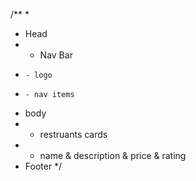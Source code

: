 /**
 *
 * Head
 *  - Nav Bar
 *     - logo
 *     - nav items
 * body
 *   - restruants cards
 *   - name & description & price & rating
 * Footer
 */

